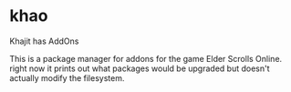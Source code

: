 # khao
Khajit has AddOns

This is a package manager for addons for the game Elder Scrolls Online. right now it prints out what packages would be upgraded but doesn't actually modify the filesystem.
